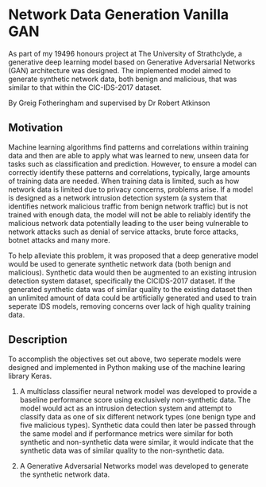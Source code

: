# Network Data Generation Vanilla GAN

As part of my 19496 honours project at The University of Strathclyde, a generative deep learning model based on Generative Adversarial Networks (GAN) architecture was designed. The implemented model aimed to generate synthetic network data, both benign and malicious, that was similar to that within the CIC-IDS-2017 dataset. 

By Greig Fotheringham and supervised by Dr Robert Atkinson

## Motivation

Machine learning algorithms find patterns and correlations within training data and then are able to apply what was learned to new, unseen data for tasks such as classification and prediction. However, to ensure a model can correctly identify these patterns and correlations, typically, large amounts of training data are needed. When training data is limited, such as how network data is limited due to privacy concerns, problems arise. If a model is designed as a network intrusion detection system (a system that identifies network malicious traffic from benign network traffic) but is not trained with enough data, the model will not be able to reliably identify the malicious network data potentially leading to the user being vulnerable to network attacks such as denial of service attacks, brute force attacks, botnet attacks and many more. 

To help alleviate this problem, it was proposed that a deep generative model would be used to generate synthetic network data (both benign and malicious). Synthetic data would then be augmented to an existing intrusion detection system dataset, specifically the CICIDS-2017 dataset. If the generated synthetic data was of similar quality to the existing dataset then an unlimited amount of data could be artificially generated and used to train seperate IDS models, removing concerns over lack of high quality training data. 

## Description

To accomplish the objectives set out above, two seperate models were designed and implemented in Python making use of the machine learing library Keras. 

1. A multiclass classifier neural network model was developed to provide a baseline performance score using exclusively non-synthetic data. The model would act as an intrusion detection system and attempt to classify data as one of six different network types (one benign type and five malicious types). Synthetic data could then later be passed through the same model and if performance metrics were similar for both synthetic and non-synthetic data were similar, it would indicate that the synthetic data was of similar quality to the non-synthetic data.

2. A Generative Adversarial Networks model was developed to generate the synthetic network data.